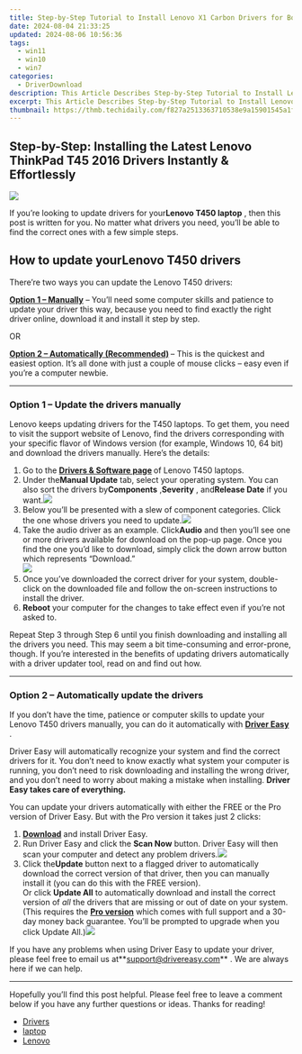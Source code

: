 ```yaml
---
title: Step-by-Step Tutorial to Install Lenovo X1 Carbon Drivers for Both Windows 11 & 7 Effortlessly
date: 2024-08-04 21:33:25
updated: 2024-08-06 10:56:36
tags:
  - win11
  - win10
  - win7
categories:
  - DriverDownload
description: This Article Describes Step-by-Step Tutorial to Install Lenovo X1 Carbon Drivers for Both Windows 11 & 7 Effortlessly
excerpt: This Article Describes Step-by-Step Tutorial to Install Lenovo X1 Carbon Drivers for Both Windows 11 & 7 Effortlessly
thumbnail: https://thmb.techidaily.com/f827a2513363710538e9a15901545a1f6478c686bd6bb8d68f0e5c1da41a0c90.jpg
---
```


## Step-by-Step: Installing the Latest Lenovo ThinkPad T45 2016 Drivers Instantly & Effortlessly

![](https://images.drivereasy.com/wp-content/uploads/2019/12/image-54.png)

 If you’re looking to update drivers for your**Lenovo T450 laptop** , then this post is written for you. No matter what drivers you need, you’ll be able to find the correct ones with a few simple steps.

## How to update your**Lenovo T450** drivers

There’re two ways you can update the Lenovo T450 drivers:

**[Option 1 – Manually](https://tools.techidaily.com/drivereasy/download/)**  – You’ll need some computer skills and patience to update your driver this way, because you need to find exactly the right driver online, download it and install it step by step.  

 OR  

**[Option 2 – Automatically (Recommended)](https://www.drivereasy.com/knowledge/update-lenovo-t450-drivers-quickly-easily/#option2) [](https://tools.techidaily.com/drivereasy/download/)**  – This is the quickest and easiest option. It’s all done with just a couple of mouse clicks – easy even if you’re a computer newbie.

---

### Option 1 – Update the drivers manually

 Lenovo keeps updating drivers for the T450 laptops. To get them, you need to visit the support website of Lenovo, find the drivers corresponding with your specific flavor of Windows version (for example, Windows 10, 64 bit) and download the drivers manually. Here’s the details:

1. Go to the **[Drivers & Software page](https://shop-links.co/link/?exclusive=1&publisher_slug=itechdaily19598&url=https%3A%2F%2Fpcsupport.lenovo.com%2Fus%2Fen%2Fproducts%2Flaptops-and-netbooks%2Fthinkpad-t-series-laptops%2Fthinkpad-t450%2Fdownloads%2Fdriver-list%2F) [](https://www.asus.com/us/Motherboards/ROG-MAXIMUS-X-HERO/HelpDesk%5FDownload/)**  of Lenovo T450 laptops.
2. Under the**Manual Update** tab, select your operating system. You can also sort the drivers by**Components** ,**Severity** , and**Release Date** if you want.![](https://images.drivereasy.com/wp-content/uploads/2019/12/2019-12-27_19-12-26.jpg)
3. Below you’ll be presented with a slew of component categories. Click the one whose drivers you need to update.![](https://images.drivereasy.com/wp-content/uploads/2019/12/2019-12-27_19-21-12.jpg)
4. Take the audio driver as an example. Click**Audio** and then you’ll see one or more drivers available for download on the pop-up page. Once you find the one you’d like to download, simply click the down arrow button which represents “Download.”  
![](https://images.drivereasy.com/wp-content/uploads/2019/12/2019-12-27_19-25-52.jpg)
5. Once you’ve downloaded the correct driver for your system, double-click on the downloaded file and follow the on-screen instructions to install the driver.
6. **Reboot** your computer for the changes to take effect even if you’re not asked to.

 Repeat Step 3 through Step 6 until you finish downloading and installing all the drivers you need. This may seem a bit time-consuming and error-prone, though. If you’re interested in the benefits of updating drivers automatically with a driver updater tool, read on and find out how.

---

### Option 2 – Automatically update the drivers

 If you don’t have the time, patience or computer skills to update your Lenovo T450 drivers manually, you can do it automatically with **[Driver Easy](https://tools.techidaily.com/drivereasy/download/)**  .

 Driver Easy will automatically recognize your system and find the correct drivers for it. You don’t need to know exactly what system your computer is running, you don’t need to risk downloading and installing the wrong driver, and you don’t need to worry about making a mistake when installing. **Driver Easy takes care of everything.**

 You can update your drivers automatically with either the FREE or the Pro version of Driver Easy. But with the Pro version it takes just 2 clicks:

1. **[Download](https://tools.techidaily.com/drivereasy/download/)**  and install Driver Easy.
2. Run Driver Easy and click the **Scan Now** button. Driver Easy will then scan your computer and detect any problem drivers.![](https://images.drivereasy.com/wp-content/uploads/2019/07/image-276.png)
3. Click the**Update**  button next to a flagged driver to automatically download the correct version of that driver, then you can manually install it (you can do this with the FREE version).  
 Or click **Update All** to automatically download and install the correct version of _all_ the drivers that are missing or out of date on your system. (This requires the **[Pro version](https://tools.techidaily.com/drivereasy/download/)**  which comes with full support and a 30-day money back guarantee. You’ll be prompted to upgrade when you click Update All.)![](https://images.drivereasy.com/wp-content/uploads/2019/07/image-277.png)

 If you have any problems when using Driver Easy to update your driver, please feel free to email us at**<support@drivereasy.com>** . We are always here if we can help.

---

 Hopefully you’ll find this post helpful. Please feel free to leave a comment below if you have any further questions or ideas. Thanks for reading!

* [Drivers](https://tools.techidaily.com/drivereasy/download/)
* [laptop](https://tools.techidaily.com/drivereasy/download/)
* [Lenovo](https://tools.techidaily.com/drivereasy/download/)

<ins class="adsbygoogle"
     style="display:block"
     data-ad-format="autorelaxed"
     data-ad-client="ca-pub-7571918770474297"
     data-ad-slot="1223367746"></ins>



<ins class="adsbygoogle"
     style="display:block"
     data-ad-client="ca-pub-7571918770474297"
     data-ad-slot="8358498916"
     data-ad-format="auto"
     data-full-width-responsive="true"></ins>
